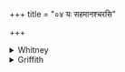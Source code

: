 +++
title = "०४ यः सहमानश्चरसि"

+++

<details><summary>Whitney</summary>

### Translation
4. Thou that goest about overpowering, like a bull that has  
overpowered—with thee here, O *aśvatthá*, may we overpower our rivals.

### Notes
Ppp. reads in **a** *carati*, as does also the comm., followed by two or  
three of SPP's mss. Ppp. further combines in **b** *sāsahānāi ’va ṛṣ-*,  
and ends **d** with *saṁviṣīvahi.* ⌊The *saṁhitā*-mss. all combine *iva  
ṛṣ-* in **b**; see note to Prat. iii. 46.⌋
</details>

<details><summary>Griffith</summary>

Thou who like some victorious bull displayest thy surpassing might, With thee, with thee, Asvattha! we would overcome our enemies.
</details>
